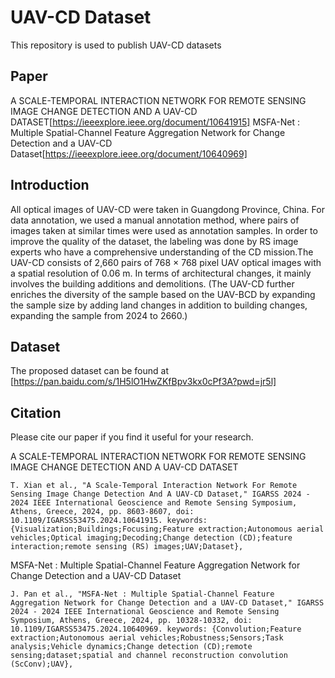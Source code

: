 # UAV-CD Dataset

This repository is used to publish UAV-CD datasets

## Paper

A SCALE-TEMPORAL INTERACTION NETWORK FOR REMOTE SENSING IMAGE CHANGE DETECTION AND A UAV-CD DATASET[https://ieeexplore.ieee.org/document/10641915]
MSFA-Net : Multiple Spatial-Channel Feature Aggregation Network for Change Detection and a UAV-CD Dataset[https://ieeexplore.ieee.org/document/10640969]

## Introduction

All optical images of UAV-CD were taken in Guangdong Province, China. For data annotation, we used a manual annotation method, where pairs of images taken at similar times were used as annotation samples. In order to improve the quality of the dataset, the labeling was done by RS image experts who have a comprehensive understanding of the CD mission.The UAV-CD consists of 2,660 pairs of 768 × 768 pixel UAV optical images with a spatial resolution of 0.06 m. In terms of architectural changes, it mainly involves the building additions and demolitions. (The UAV-CD further enriches the diversity of the sample based on the UAV-BCD by expanding the sample size by adding land changes in addition to building changes, expanding the sample from 2024 to 2660.)

## Dataset

The proposed dataset can be found at [https://pan.baidu.com/s/1H5lO1HwZKfBpv3kx0cPf3A?pwd=jr5l] 

## Citation

Please cite our paper if you find it useful for your research.

A SCALE-TEMPORAL INTERACTION NETWORK FOR REMOTE SENSING IMAGE CHANGE DETECTION AND A UAV-CD DATASET
```
T. Xian et al., "A Scale-Temporal Interaction Network For Remote Sensing Image Change Detection And A UAV-CD Dataset," IGARSS 2024 - 2024 IEEE International Geoscience and Remote Sensing Symposium, Athens, Greece, 2024, pp. 8603-8607, doi: 10.1109/IGARSS53475.2024.10641915. keywords: {Visualization;Buildings;Focusing;Feature extraction;Autonomous aerial vehicles;Optical imaging;Decoding;Change detection (CD);feature interaction;remote sensing (RS) images;UAV;Dataset},
```
MSFA-Net : Multiple Spatial-Channel Feature Aggregation Network for Change Detection and a UAV-CD Dataset
```
J. Pan et al., "MSFA-Net : Multiple Spatial-Channel Feature Aggregation Network for Change Detection and a UAV-CD Dataset," IGARSS 2024 - 2024 IEEE International Geoscience and Remote Sensing Symposium, Athens, Greece, 2024, pp. 10328-10332, doi: 10.1109/IGARSS53475.2024.10640969. keywords: {Convolution;Feature extraction;Autonomous aerial vehicles;Robustness;Sensors;Task analysis;Vehicle dynamics;Change detection (CD);remote sensing;dataset;spatial and channel reconstruction convolution (ScConv);UAV},


```

